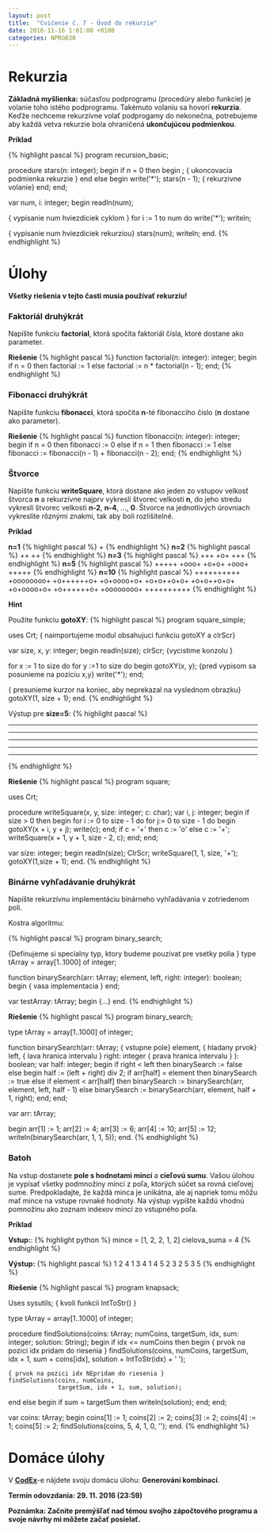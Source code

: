 ```yaml
---
layout: post
title:  "Cvičenie č. 7 - Úvod do rekurzie"
date: 2016-11-16 1:01:00 +0100
categories: NPRG030
---
```

# Rekurzia

**Základná myšlienka:** súčasťou podprogramu (procedúry alebo funkcie) je volanie toho istého podprogramu. Takémuto volaniu sa hovorí **rekurzia**.
Keďže nechceme rekurzívne volať podprogamy do nekonečna, potrebujeme aby každá vetva rekurzie bola ohraničená **ukončujúcou podmienkou**.

**Príklad**

{% highlight pascal %}
program recursion_basic;

procedure stars(n: integer);
begin
  if n = 0 then begin
    ;  { ukoncovacia podmienka rekurzie }
  end else begin
    write('*');
    stars(n - 1);   { rekurzivne volanie}
  end;
end;

var num, i: integer;
begin
  readln(num);

  { vypisanie num hviezdiciek cyklom }
  for i := 1 to num do
    write('*');
  writeln;

  { vypisanie num hviezdiciek rekurziou}
  stars(num);
  writeln;
end.
{% endhighlight %}

# Úlohy

**Všetky riešenia v tejto časti musia používať rekurziu!**

### Faktoriál druhýkrát

Napíšte funkciu **factorial**, ktorá spočíta faktoriál čísla, ktoré dostane ako parameter.

**Riešenie**
{% highlight pascal %}
function factorial(n: integer): integer;
begin
  if n = 0 then
    factorial := 1
  else
    factorial := n * factorial(n - 1);
end;
{% endhighlight %}

### Fibonacci druhýkrát

Napíšte funkciu **fibonacci**, ktorá spočíta **n**-té fibonacciho čislo (**n** dostane ako parameter).

**Riešenie**
{% highlight pascal %}
function fibonacci(n: integer): integer;
begin
  if n = 0 then
    fibonacci := 0
  else if n = 1 then
    fibonacci := 1
  else
    fibonacci := fibonacci(n - 1) + fibonacci(n - 2);
end;
{% endhighlight %}

### Štvorce

Napíšte funkciu **writeSquare**, ktorá dostane ako jeden zo vstupov velkosť štvorca **n** a rekurzívne najprv vykreslí štvorec velkosti **n**,
do jeho stredu vykreslí štvorec velkosti **n-2**, **n-4**, ..., **0**. Štvorce na jednotlivých úrovniach vykreslite rôznými znakmi, tak aby boli rozlíšitelné.

**Príklad**

**n=1**
{% highlight pascal %}
+
{% endhighlight %}
**n=2**
{% highlight pascal %}
++
++
{% endhighlight %}
**n=3**
{% highlight pascal %}
+++
+o+
+++
{% endhighlight %}
**n=5**
{% highlight pascal %}
+++++
+ooo+
+o+o+
+ooo+
+++++
{% endhighlight %}
**n=10**
{% highlight pascal %}
++++++++++
+oooooooo+
+o++++++o+
+o+oooo+o+
+o+o++o+o+
+o+o++o+o+
+o+oooo+o+
+o++++++o+
+oooooooo+
++++++++++
{% endhighlight %}

**Hint**

Použite funkciu **gotoXY**:
{% highlight pascal %}
program square_simple;

uses Crt; { naimportujeme modul obsahujuci funkciu gotoXY a clrScr}

var size, x, y: integer;
begin
  readln(size);
  clrScr; {vycistime konzolu }

  for x := 1 to size do
    for y :=1 to size do begin
      gotoXY(x, y); {pred vypisom sa posunieme na poziciu x,y}
      write('*');
    end;

  { presunieme kurzor na koniec,
   aby neprekazal na vyslednom obrazku}
  gotoXY(1, size + 1);
end.
{% endhighlight %}

Výstup pre **size=5**:
{% highlight pascal %}
*****
*****
*****
*****
*****
{% endhighlight %}

**Riešenie**
{% highlight pascal %}
program square;

uses Crt;

procedure writeSquare(x, y, size: integer; c: char);
var i, j: integer;
begin
  if size > 0 then begin
    for i := 0 to size - 1 do
      for j:= 0 to size - 1 do begin
        gotoXY(x + i, y + j);
        write(c);
      end;
    if c = '+' then
      c := 'o'
    else
      c := '+';
    writeSquare(x + 1, y + 1, size - 2, c);
  end;
end;

var size: integer;
begin
  readln(size);
  ClrScr;
  writeSquare(1, 1, size, '+');
  gotoXY(1,size + 1);
end.
{% endhighlight %}

### Binárne vyhľadávanie druhýkrát

Napíšte rekurzívnu implementáciu binárneho vyhľadávania v zotriedenom poli.

Kostra algoritmu:

{% highlight pascal %}
program binary_search;

{Definujeme si specialny typ, ktory budeme pouzivat
 pre vsetky polia }
type
    tArray = array[1..1000] of integer;

function binarySearch(arr: tArray;
                      element, left, right: integer): boolean;
begin
  { vasa implementacia }
end;

var testArray: tArray;
begin
 {...}
end.
{% endhighlight %}

**Riešenie**
{% highlight pascal %}
program binary_search;

type
    tArray = array[1..1000] of integer;

function binarySearch(arr: tArray;    { vstupne pole}
                      element,        { hladany prvok}
                      left,           { lava hranica intervalu }
                      right: integer  { prava hranica intervalu }
                      ): boolean;
var half: integer;
begin
  if right < left then
    binarySearch := false
  else begin
    half := (left + right) div 2;
    if arr[half] = element then
      binarySearch := true
    else if element < arr[half] then
      binarySearch := binarySearch(arr, element, left, half - 1)
    else
      binarySearch := binarySearch(arr, element, half + 1, right);
  end;
end;

var arr: tArray;

begin
  arr[1] := 1;
  arr[2] := 4;
  arr[3] := 6;
  arr[4] := 10;
  arr[5] := 12;
  writeln(binarySearch(arr, 1, 1, 5));
end.
{% endhighlight %}

### Batoh

Na vstup dostanete **pole s hodnotami mincí** a **cieľovú sumu**.
Vašou úlohou je vypísať všetky podmnožiny mincí z poľa, ktorých súčet sa rovná cieľovej sume.
Predpokladajte, že každá minca je unikátna, ale aj napriek tomu môžu mať mince na vstupe rovnaké hodnoty.
Na výstup vypíšte každú vhodnú pomnožinu ako zoznam indexov mincí zo vstupného poľa.

**Príklad**

**Vstup:**:
{% highlight python %}
mince = [1, 2, 2, 1, 2]
cielova_suma = 4
{% endhighlight %}

**Výstup:**
{% highlight pascal %}
1 2 4
1 3 4
1 4 5
2 3
2 5
3 5
{% endhighlight %}

**Riešenie**
{% highlight pascal %}
program knapsack;

Uses sysutils; { kvoli funkcii IntToStr() }

type
    tArray = array[1..1000] of integer;

procedure findSolutions(coins: tArray;
                        numCoins, targetSum, idx, sum: integer;
                        solution: String);
begin
  if idx <= numCoins then begin
    { prvok na pozici idx pridam do riesenia }
    findSolutions(coins, numCoins, targetSum, idx + 1,
                  sum + coins[idx], solution + IntToStr(idx) + ' ');

    { prvok na pozici idx NEpridam do riesenia }
    findSolutions(coins, numCoins,
                  targetSum, idx + 1, sum, solution);
  end else begin
    if sum = targetSum then
      writeln(solution);
  end;
end;

var coins: tArray;
begin
  coins[1] := 1;
  coins[2] := 2;
  coins[3] := 2;
  coins[4] := 1;
  coins[5] := 2;
  findSolutions(coins, 5, 4, 1, 0, '');
end.
{% endhighlight %}

# Domáce úlohy
V **[CodEx](https://codex.ms.mff.cuni.cz/codex-prg/)**-e nájdete svoju domácu úlohu: **Generování kombinací**.

**Termín odovzdania: 29. 11. 2016 (23:59)**


**Poznámka: Začnite premýšľať nad témou svojho zápočtového programu a svoje návrhy mi môžete začať posielať.**
